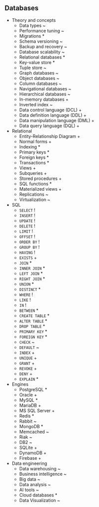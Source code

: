 ## Databases

- Theory and concepts
  - Data types ~
  - Performance tuning ~
  - Migrations *
  - Schema versioning ~
  - Backup and recovery ~
  - Database scalability ~
  - Relational databases *
  - Key-value store *
  - Tuple store ~
  - Graph databases ~
  - Object databases ~
  - Column databases ~
  - Navigational databases ~
  - Hierarchical databases ~
  - In-memory databases +
  - Inverted index ~
  - Data control language (DCL) +
  - Data definition language (DDL) +
  - Data manipulation language (DML) +
  - Data query language (DQL) +
- Relational
  - Entity-Relationship Diagram +
  - Normal forms +
  - Indexing *
  - Primary keys *
  - Foreign keys *
  - Transactions *
  - Views +
  - Subqueries +
  - Stored procedures +
  - SQL functions *
  - Materialized views +
  - Replications ~
  - Virtualization ~
- SQL
  - `SELECT` !
  - `INSERT` !
  - `UPDATE` !
  - `DELETE` !
  - `LIMIT` !
  - `OFFSET` !
  - `ORDER BY` !
  - `GROUP BY` !
  - `HAVING` !
  - `EXISTS` +
  - `JOIN` *
  - `INNER JOIN` *
  - `LEFT JOIN` *
  - `RIGHT JOIN` *
  - `UNION` *
  - `DISTINCT` *
  - `WHERE` !
  - `LIKE` !
  - `IN` !
  - `BETWEEN` *
  - `CREATE TABLE` *
  - `ALTER TABLE` *
  - `DROP TABLE` *
  - `PRIMARY KEY` *
  - `FOREIGN KEY` *
  - `CHECK` ~
  - `DEFAULT` ~
  - `INDEX` +
  - `UNIQUE` +
  - `GRANT` +
  - `REVOKE` +
  - `DENY` +
  - `EXPLAIN` *
- Engines
  - PostgreSQL *
  - Oracle +
  - MySQL *
  - MariaDB +
  - MS SQL Server +
  - Redis *
  - Rabbit ~
  - MongoDB *
  - Memcached ~
  - Riak ~
  - DB2 ~
  - SQLite +
  - DynamoDB +
  - Firebase +
- Data engineering
  - Data warehousing ~
  - Business intelligence ~
  - Big data ~
  - Data analysis ~
  - AI tools ~
  - Cloud databases *
  - Data Visualization ~
 